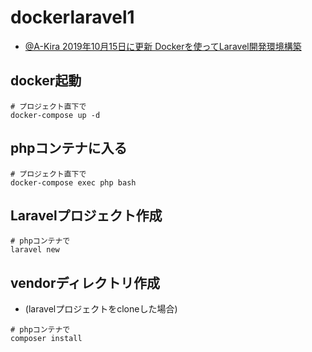 # dockerlaravel1
- [@A-Kira 2019年10月15日に更新 Dockerを使ってLaravel開発環境構築][link1]

## docker起動
```
# プロジェクト直下で
docker-compose up -d
```

## phpコンテナに入る
```
# プロジェクト直下で
docker-compose exec php bash
```

## Laravelプロジェクト作成
```
# phpコンテナで
laravel new
```

## vendorディレクトリ作成
- (laravelプロジェクトをcloneした場合)
```
# phpコンテナで
composer install
```


[link1]:https://qiita.com/A-Kira/items/1c55ef689c0f91420e81
